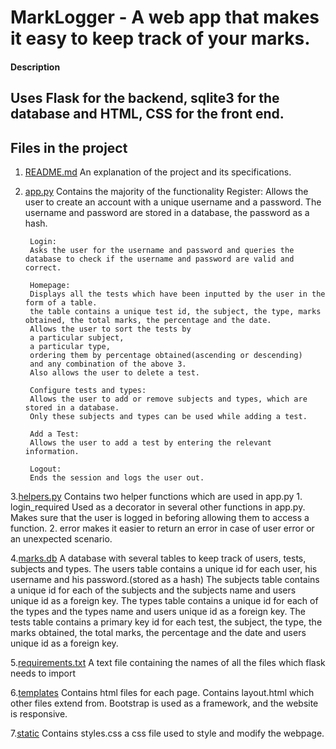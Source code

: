 # MarkLogger - A web app that makes it easy to keep track of your marks.

#### Description
## Uses Flask for the backend, sqlite3 for the database and HTML, CSS for the front end.
## Files in the project
1. [README.md](~/README.md)
        An explanation of the project and its specifications.
2. [app.py](~/app.py)
        Contains the majority of the functionality
        Register:
        Allows the user to create an account with a unique username and a password.
        The username and password are stored in a database, the password as a hash.

        Login:
        Asks the user for the username and password and queries the database to check if the username and password are valid and correct.

        Homepage:
        Displays all the tests which have been inputted by the user in the form of a table.
        the table contains a unique test id, the subject, the type, marks obtained, the total marks, the percentage and the date.
        Allows the user to sort the tests by
        a particular subject,
        a particular type,
        ordering them by percentage obtained(ascending or descending)
        and any combination of the above 3.
        Also allows the user to delete a test.

        Configure tests and types:
        Allows the user to add or remove subjects and types, which are stored in a database.
        Only these subjects and types can be used while adding a test.

        Add a Test:
        Allows the user to add a test by entering the relevant information.

        Logout:
        Ends the session and logs the user out.

3.[helpers.py](~/helpers.py)
        Contains two helper functions which are used in app.py
        1. login_required
                Used as a decorator in several other functions in app.py.
                Makes sure that the user is logged in beforing allowing them to access a function.
        2. error
                makes it easier to return an error in case of user error or an unexpected scenario.

4.[marks.db](~/marks.db)
        A database with several tables to keep track of users, tests, subjects and types.
        The users table contains a unique id for each user, his username and his password.(stored as a hash)
        The subjects table contains a unique id for each of the subjects and the subjects name and users unique id as a foreign key.
        The types table contains a unique id for each of the types and the types name and users unique id as a foreign key.
        The tests table contains a primary key id for each test, the subject, the type, the marks obtained, the total marks, the percentage and the date and users unique id as a foreign key.

5.[requirements.txt](~/requirements.txt)
        A text file containing the names of all the files which flask needs to import

6.[templates](~/templates)
        Contains html files for each page.
        Contains layout.html which other files extend from.
        Bootstrap is used as a framework, and the website is responsive.

7.[static](~/static)
        Contains styles.css a css file used to style and modify the webpage.



